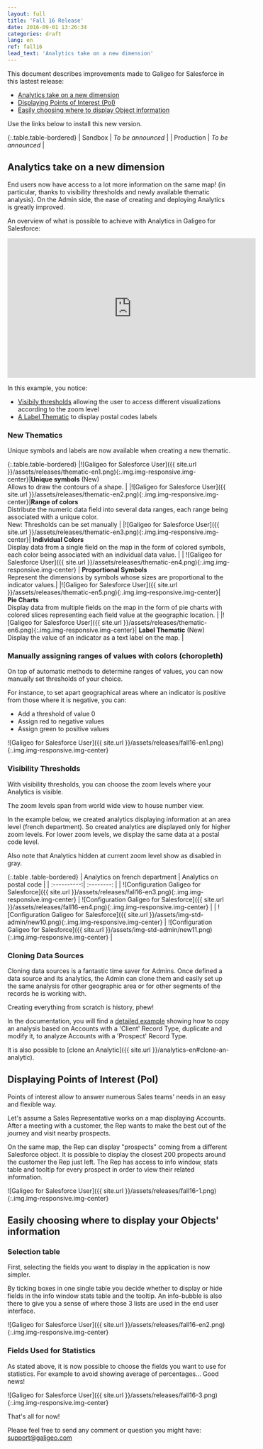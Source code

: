 ```yaml
---
layout: full
title: 'Fall 16 Release'
date: 2016-09-01 13:26:34
categories: draft
lang: en
ref: fall16
lead_text: 'Analytics take on a new dimension'
---
```


This document describes improvements made to Galigeo for Salesforce in this lastest release:

- [Analytics take on a new dimension](#analytics-take-on-a-new-dimension)
- [Displaying Points of Interest (PoI)](#displaying-points-of-interest-poi)
- [Easily choosing where to display Object information](#easily-choosing-where-to-display-your-objects-information)

Use the links below to install this new version.

{:.table.table-bordered}
| Sandbox  | *To be announced* |
| Production  | *To be announced* |

## Analytics take on a new dimension

End users now have access to a lot more information on the same map! (in particular, thanks to visibility thresholds and newly available thematic analysis). On the Admin side, the ease of creating and deploying Analytics is greatly improved.

An overview of what is possible to achieve with Analytics in Galigeo for Salesforce:

<iframe style="display:block;" class="img-center" width="560" height="315" src="https://www.youtube.com/embed/x-SzZ6xE9h0" frameborder="0" allowfullscreen></iframe>

In this example, you notice:

- [Visibily thresholds](#visibility-thresholds) allowing the user to access different visualizations according to the zoom level
- [A Label Thematic](#new-thematics) to display postal codes labels

### New Thematics

Unique symbols and labels are now available when creating a new thematic.

{:.table.table-bordered}
|![Galigeo for Salesforce User]({{ site.url }}/assets/releases/thematic-en1.png){:.img.img-responsive.img-center}|**Unique symbols** <span class='text-success strong' markdown='1'>(New)</span><br>Allows to draw the contours of a shape. |
|![Galigeo for Salesforce User]({{ site.url }}/assets/releases/thematic-en2.png){:.img.img-responsive.img-center}|**Range of colors** <br>Distribute the numeric data field into several data ranges, each range being associated with a unique color. <br><span class='text-success strong' markdown='1'>New</span>: Thresholds can be set manually |
|![Galigeo for Salesforce User]({{ site.url }}/assets/releases/thematic-en3.png){:.img.img-responsive.img-center}| **Individual Colors** <br>Display data from a single field on the map in the form of colored symbols, each color being associated with an individual data value. |
| ![Galigeo for Salesforce User]({{ site.url }}/assets/releases/thematic-en4.png){:.img.img-responsive.img-center} | **Proportional Symbols**<br>Represent the dimensions by symbols whose sizes are proportional to the indicator values.|
|![Galigeo for Salesforce User]({{ site.url }}/assets/releases/thematic-en5.png){:.img.img-responsive.img-center}| **Pie Charts**<br>Display data from multiple fields on the map in the form of pie charts with colored slices representing each field value at the geographic location. |
|![Galigeo for Salesforce User]({{ site.url }}/assets/releases/thematic-en6.png){:.img.img-responsive.img-center}| **Label Thematic** <span class='text-success strong' markdown='1'>(New)</span><br>Display the value of an indicator as a text label on the map. |

### Manually assigning ranges of values with colors (choropleth)

On top of automatic methods to determine ranges of values, you can now manually set thresholds of your choice.

For instance, to set apart geographical areas where an indicator is positive from those where it is negative, you can: 

- Add a threshold of value 0 
- Assign red to negative values
- Assign green to positive values

![Galigeo for Salesforce User]({{ site.url }}/assets/releases/fall16-en1.png){:.img.img-responsive.img-center}

### Visibility Thresholds

With visibility thresholds, you can choose the zoom levels where your Analytics is visible. 

The zoom levels span from world wide view to house number view.

In the example below, we created analytics displaying information at an area level (french department). So created analytics are displayed only for higher zoom levels. For lower zoom levels, we display the same data at a postal code level.

Also note that Analytics hidden at current zoom level show as disabled in gray.

{:.table .table-bordered}
| Analytics on french department | Analytics on postal code |
| :----------:| :--------: |
| ![Configuration Galigeo for Salesforce]({{ site.url }}/assets/releases/fall16-en3.png){:.img.img-responsive.img-center}     | ![Configuration Galigeo for Salesforce]({{ site.url }}/assets/releases/fall16-en4.png){:.img.img-responsive.img-center} |
| ![Configuration Galigeo for Salesforce]({{ site.url }}/assets/img-std-admin/new10.png){:.img.img-responsive.img-center}     | ![Configuration Galigeo for Salesforce]({{ site.url }}/assets/img-std-admin/new11.png){:.img.img-responsive.img-center} |

### Cloning Data Sources

Cloning data sources is a fantastic time saver for Admins. Once defined a data source and its analytics, the Admin can clone them and easily set up the same analysis for other geographic area or for other segments of the records he is working with.

Creating everything from scratch is history, phew!

In the documentation, you will find a [detailed example]({{site.url}}/analytics-en#clone-a-data-source) showing how to copy an analysis based on Accounts with a 'Client' Record Type, duplicate and modify it, to analyze Accounts with a 'Prospect' Record Type.

It is also possible to [clone an Analytic]({{ site.url }}/analytics-en#clone-an-analytic).

## Displaying Points of Interest (PoI)

Points of interest allow to answer numerous Sales teams' needs in an easy and flexible way.

Let's assume a Sales Representative works on a map displaying Accounts. After a meeting with a customer, the Rep wants to make the best out of the journey and visit nearby prospects. 

On the same map, the Rep can display "prospects" coming from a different Salesforce object. It is possible to display the closest 200 propects around the customer the Rep just left. The Rep has access to info window, stats table and tooltip for every prospect in order to view their related information.

![Galigeo for Salesforce User]({{ site.url }}/assets/releases/fall16-1.png){:.img.img-responsive.img-center}

## Easily choosing where to display your Objects' information

### Selection table

First, selecting the fields you want to display in the application is now simpler.

By ticking boxes in one single table you decide whether to display or hide fields in the info window stats table and the tooltip. An info-bubble is also there to give you a sense of where those 3 lists are used in the end user interface.

![Galigeo for Salesforce User]({{ site.url }}/assets/releases/fall16-en2.png){:.img.img-responsive.img-center}

### Fields Used for Statistics

As stated above, it is now possible to choose the fields you want to use for statistics. For example to avoid showing average of percentages... Good news!

![Galigeo for Salesforce User]({{ site.url }}/assets/releases/fall16-3.png){:.img.img-responsive.img-center}

That's all for now!

Please feel free to send any comment or question you might have: support@galigeo.com